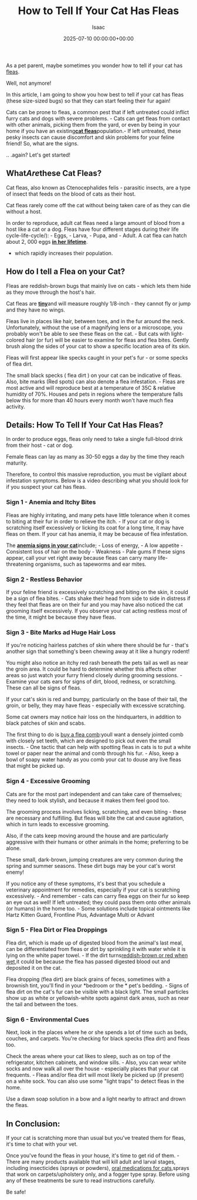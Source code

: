 ﻿---
title: How to Tell If Your Cat Has Fleas
description: As a pet parent, maybe sometimes you wonder how to tell if your cat has fleas. Well, not anymore! In this article, I am going to show you how best to tell if...
slug: /how-to-tell-if-your-cat-has-fleas/
date: 2025-07-10 00:00:00+00:00
lastmod: 2025-07-10 00:00:00+03:00
author: Isaac
categories:

- Fleas

- Guide
tags:

- fleas

- cat

- flea
layout: post
---

As a pet parent, maybe sometimes you wonder how to tell if your cat has [fleas](https://pestpolicy.com/cat-fleas-vs-dog-fleas/).

Well, not anymore!

In this article, I am going to show you how best to tell if your cat has fleas (these size-sized bugs) so that they can start feeling their fur again!

Cats can be prone to fleas, a common pest that if left untreated could inflict furry cats and dogs with severe problems. - Cats can get fleas from contact with other animals, picking them from the yard, or even by being in your home if you have an existing[**cat fleas**](https://extension.psu.edu/cat-fleas)population.- If left untreated, these pesky insects can cause discomfort and skin problems for your feline friend! So, what are the signs.

.. .again? Let's get started!

##  What*Are*these Cat Fleas?

Cat fleas, also known as Ctenocephalides felis - parasitic insects, are a type of insect that feeds on the blood of cats as their host.

Cat fleas rarely come off the cat without being taken care of as they can die without a host.

In order to reproduce, adult cat fleas need a large amount of blood from a host like a cat or a dog. Fleas have four different stages during their life cycle-life-cycle/): - Eggs, - Larva, - Pupa, and - Adult. A cat flea can hatch about 2, 000 eggs [**in her lifetime**](https://www.vet.cornell.edu/departments-centers-and-institutes/cornell-feline-health-center/health-information/feline-health-topics/fleas-source-torment-your-cat).

- which rapidly increases their population.

##  How do I tell a Flea on your Cat?

Fleas are reddish-brown bugs that mainly live on cats - which lets them hide as they move through the host's hair.

Cat fleas are [**tiny**](https://entnemdept.ufl.edu/creatures/urban/occas/catflea.htm)and will measure roughly 1/8-inch - they cannot fly or jump and they have no wings.

Fleas live in places like hair, between toes, and in the fur around the neck. Unfortunately, without the use of a magnifying lens or a microscope, you probably won't be able to see these fleas on the cat. - But cats with light-colored hair (or fur) will be easier to examine for fleas and flea bites. Gently brush along the sides of your cat to show a specific location area of its skin.

Fleas will first appear like specks caught in your pet's fur - or some specks of flea dirt.

The small black specks ( flea dirt ) on your cat can be indicative of fleas. Also, bite marks (Red spots) can also denote a flea infestation. - Fleas are most active and will reproduce best at a temperature of 35C & relative humidity of 70%. Houses and pets in regions where the temperature falls below this for more than 40 hours every month won't have much flea activity.

##  Details: How To Tell If Your Cat Has Fleas?

In order to produce eggs, fleas only need to take a single full-blood drink from their host - cat or dog.

Female fleas can lay as many as 30-50 eggs a day by the time they reach maturity.

Therefore, to control this massive reproduction, you must be vigilant about infestation symptoms. Below is a video describing what you should look for if you suspect your cat has fleas.

###  Sign 1 - Anemia and Itchy Bites

Fleas are highly irritating, and many pets have little tolerance when it comes to biting at their fur in order to relieve the itch. - If your cat or dog is scratching itself excessively or licking its coat for a long time, it may have fleas on them. If your cat has anemia, it may be because of flea infestation.

The [**anemia signs in your cat**](https://ecommons.cornell.edu/bitstream/handle/1813/34727/Vet_FHT_1990_Fall.pdf?sequence=1)include; - Loss of energy, - A low appetite - Consistent loss of hair on the body - Weakness - Pale gums If these signs appear, call your vet right away because fleas can carry many life-threatening organisms, such as tapeworms and ear mites.

###  Sign 2 - Restless Behavior

If your feline friend is excessively scratching and biting on the skin, it could be a sign of flea bites. - Cats shake their head from side to side in distress if they feel that fleas are on their fur and you may have also noticed the cat grooming itself excessively. If you observe your cat acting restless most of the time, it might be because they have fleas.

###  Sign 3 - Bite Marks ad Huge Hair Loss

If you're noticing hairless patches of skin where there should be fur - that's another sign that something's been chewing away at it like a hungry rodent!

You might also notice an itchy red rash beneath the pets tail as well as near the groin area. It could be hard to determine whether this affects other areas so just watch your furry friend closely during grooming sessions. - Examine your cats ears for signs of dirt, blood, redness, or scratching. These can all be signs of fleas.

If your cat's skin is red and bumpy, particularly on the base of their tail, the groin, or belly, they may have fleas - especially with excessive scratching.

Some cat owners may notice hair loss on the hindquarters, in addition to black patches of skin and scabs.

The first thing to do is [buy a flea comb](https://pestpolicy.com/best-flea-comb-for-cats/):youll want a densely jointed comb with closely set teeth, which are designed to pick out even the small insects. - One tactic that can help with spotting fleas in cats is to put a white towel or paper near the animal and comb through his fur. - Also, keep a bowl of soapy water handy as you comb your cat to douse any live fleas that might be picked up.

###  Sign 4 - Excessive Grooming

Cats are for the most part independent and can take care of themselves; they need to look stylish, and because it makes them feel good too.

The grooming process involves licking, scratching, and even biting - these are necessary and fulfilling. But fleas will bite the cat and cause agitation, which in turn leads to excessive grooming.

Also, if the cats keep moving around the house and are particularly aggressive with their humans or other animals in the home; preferring to be alone.

These small, dark-brown, jumping creatures are very common during the spring and summer seasons. These dirt bugs may be your cat's worst enemy!

If you notice any of these symptoms, it's best that you schedule a veterinary appointment for remedies, especially if your cat is scratching excessively. - And remember - cats can carry flea eggs on their fur so keep an eye out as well! If left untreated; they could pass them onto other animals (or humans) in the home too. - Some solutions include topical ointments like Hartz Kitten Guard, Frontline Plus, Advantage Multi or Advant

###  Sign 5 - Flea Dirt or Flea Droppings

Flea dirt, which is made up of digested blood from the animal's last meal, can be differentiated from fleas or dirt by sprinkling it with water while it is lying on the white paper towel. - If the dirt turns[reddish-brown or red when wet](https://www.vetmed.ucdavis.edu/hospital/animal-health-topics/dermatology-fact-sheets),it could be because the flea has passed digested blood out and deposited it on the cat.

Flea dropping (flea dirt) are black grains of feces, sometimes with a brownish tint, you'll find in your *bedroom or the * pet's bedding. - Signs of flea dirt on the cat's fur can be visible with a black light. The small particles show up as white or yellowish-white spots against dark areas, such as near the tail and between the toes.

###  Sign 6 - Environmental Cues

Next, look in the places where he or she spends a lot of time such as beds, couches, and carpets. You're checking for black specks (flea dirt) and fleas too.

Check the areas where your cat likes to sleep, such as on top of the refrigerator, kitchen cabinets, and window sills. - Also, you can wear white socks and now walk all over the house - especially places that your cat frequents. - Fleas and/or flea dirt will most likely be picked up (if present) on a white sock. You can also use some "light traps" to detect fleas in the home.

Use a dawn soap solution in a bow and a light nearby to attract and drown the fleas.

##  In Conclusion:

If your cat is scratching more than usual but you've treated them for fleas, it's time to chat with your vet.

Once you've found the fleas in your house, it's time to get rid of them. - There are many products available that will kill adult and larval stages, including insecticides (sprays or powders), [oral medications for cats](https://pestpolicy.com/best-flea-treatment-for-cats/),sprays that work on carpets/upholstery only, and a fogger type spray. Before using any of these treatments be sure to read instructions carefully.

Be safe!
